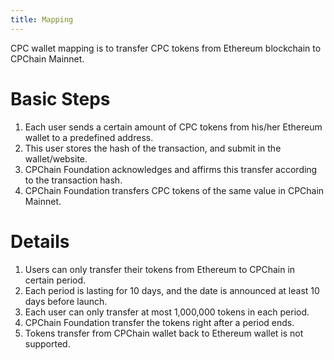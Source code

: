 ```yaml
---
title: Mapping
---
```


CPC wallet mapping is to transfer CPC tokens from Ethereum blockchain to
CPChain Mainnet.

# Basic Steps

1.  Each user sends a certain amount of CPC tokens from his/her Ethereum
    wallet to a predefined address.
2.  This user stores the hash of the transaction, and submit in the
    wallet/website.
3.  CPChain Foundation acknowledges and affirms this transfer according
    to the transaction hash.
4.  CPChain Foundation transfers CPC tokens of the same value in CPChain
    Mainnet.

# Details

1.  Users can only transfer their tokens from Ethereum to CPChain in
    certain period.
2.  Each period is lasting for 10 days, and the date is announced at
    least 10 days before launch.
3.  Each user can only transfer at most 1,000,000 tokens in each period.
4.  CPChain Foundation transfer the tokens right after a period ends.
5.  Tokens transfer from CPChain wallet back to Ethereum wallet is not
    supported.
